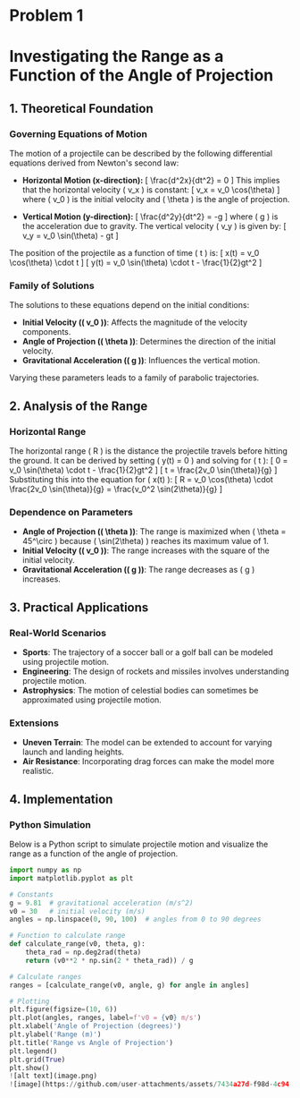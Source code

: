 # Problem 1
# Investigating the Range as a Function of the Angle of Projection

## 1. Theoretical Foundation

### Governing Equations of Motion

The motion of a projectile can be described by the following differential equations derived from Newton's second law:

- **Horizontal Motion (x-direction):**
  \[
  \frac{d^2x}{dt^2} = 0
  \]
  This implies that the horizontal velocity \( v_x \) is constant:
  \[
  v_x = v_0 \cos(\theta)
  \]
  where \( v_0 \) is the initial velocity and \( \theta \) is the angle of projection.

- **Vertical Motion (y-direction):**
  \[
  \frac{d^2y}{dt^2} = -g
  \]
  where \( g \) is the acceleration due to gravity. The vertical velocity \( v_y \) is given by:
  \[
  v_y = v_0 \sin(\theta) - gt
  \]

The position of the projectile as a function of time \( t \) is:
\[
x(t) = v_0 \cos(\theta) \cdot t
\]
\[
y(t) = v_0 \sin(\theta) \cdot t - \frac{1}{2}gt^2
\]

### Family of Solutions

The solutions to these equations depend on the initial conditions:
- **Initial Velocity (\( v_0 \))**: Affects the magnitude of the velocity components.
- **Angle of Projection (\( \theta \))**: Determines the direction of the initial velocity.
- **Gravitational Acceleration (\( g \))**: Influences the vertical motion.

Varying these parameters leads to a family of parabolic trajectories.

## 2. Analysis of the Range

### Horizontal Range

The horizontal range \( R \) is the distance the projectile travels before hitting the ground. It can be derived by setting \( y(t) = 0 \) and solving for \( t \):
\[
0 = v_0 \sin(\theta) \cdot t - \frac{1}{2}gt^2
\]
\[
t = \frac{2v_0 \sin(\theta)}{g}
\]
Substituting this into the equation for \( x(t) \):
\[
R = v_0 \cos(\theta) \cdot \frac{2v_0 \sin(\theta)}{g} = \frac{v_0^2 \sin(2\theta)}{g}
\]

### Dependence on Parameters

- **Angle of Projection (\( \theta \))**: The range is maximized when \( \theta = 45^\circ \) because \( \sin(2\theta) \) reaches its maximum value of 1.
- **Initial Velocity (\( v_0 \))**: The range increases with the square of the initial velocity.
- **Gravitational Acceleration (\( g \))**: The range decreases as \( g \) increases.

## 3. Practical Applications

### Real-World Scenarios

- **Sports**: The trajectory of a soccer ball or a golf ball can be modeled using projectile motion.
- **Engineering**: The design of rockets and missiles involves understanding projectile motion.
- **Astrophysics**: The motion of celestial bodies can sometimes be approximated using projectile motion.

### Extensions

- **Uneven Terrain**: The model can be extended to account for varying launch and landing heights.
- **Air Resistance**: Incorporating drag forces can make the model more realistic.

## 4. Implementation

### Python Simulation

Below is a Python script to simulate projectile motion and visualize the range as a function of the angle of projection.

```python
import numpy as np
import matplotlib.pyplot as plt

# Constants
g = 9.81  # gravitational acceleration (m/s^2)
v0 = 30   # initial velocity (m/s)
angles = np.linspace(0, 90, 100)  # angles from 0 to 90 degrees

# Function to calculate range
def calculate_range(v0, theta, g):
    theta_rad = np.deg2rad(theta)
    return (v0**2 * np.sin(2 * theta_rad)) / g

# Calculate ranges
ranges = [calculate_range(v0, angle, g) for angle in angles]

# Plotting
plt.figure(figsize=(10, 6))
plt.plot(angles, ranges, label=f'v0 = {v0} m/s')
plt.xlabel('Angle of Projection (degrees)')
plt.ylabel('Range (m)')
plt.title('Range vs Angle of Projection')
plt.legend()
plt.grid(True)
plt.show()
![alt text](image.png)
![image](https://github.com/user-attachments/assets/7434a27d-f98d-4c94-b3fb-adf5daef3233)
